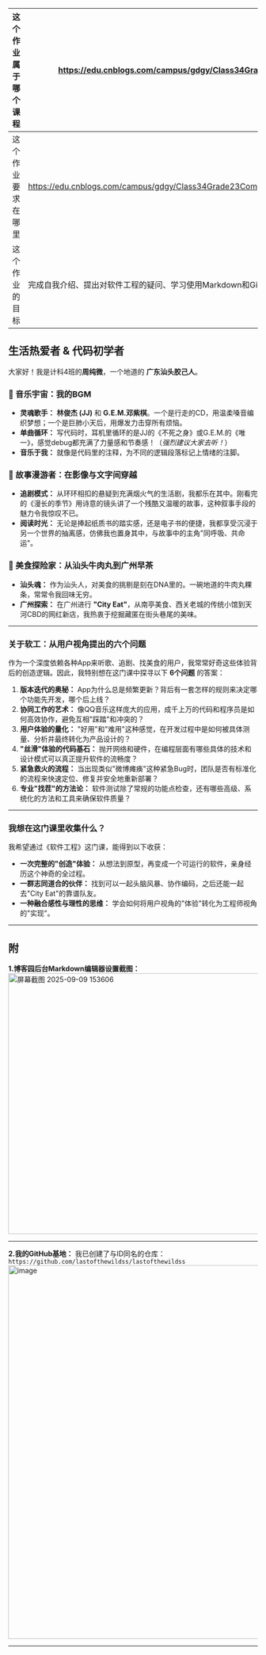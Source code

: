 | 这个作业属于哪个课程 | https://edu.cnblogs.com/campus/gdgy/Class34Grade23ComputerScience |
|---------------------|-------------------------------------------------------------------------------|
| 这个作业要求在哪里   | https://edu.cnblogs.com/campus/gdgy/Class34Grade23ComputerScience/homework/13478 |
| 这个作业的目标       | 完成自我介绍、提出对软件工程的疑问、学习使用Markdown和GitHub                 |                                                |

## 生活热爱者 & 代码初学者

大家好！我是计科4班的**周纯微**，一个地道的 **广东汕头胶己人**。


### 🎵 音乐宇宙：我的BGM

- **灵魂歌手：** **林俊杰 (JJ)** 和 **G.E.M.邓紫棋**。一个是行走的CD，用温柔嗓音编织梦想；一个是巨肺小天后，用爆发力击穿所有烦恼。
- **单曲循环：** 写代码时，耳机里循环的是JJ的《不死之身》或G.E.M.的《唯一》，感觉debug都充满了力量感和节奏感！（*强烈建议大家去听！*）
- **音乐于我：** 就像是代码里的注释，为不同的逻辑段落标记上情绪的注脚。
  

### 📖 故事漫游者：在影像与文字间穿越

- **追剧模式：** 从环环相扣的悬疑到充满烟火气的生活剧，我都乐在其中。刚看完的《漫长的季节》用诗意的镜头讲了一个残酷又温暖的故事，这种叙事手段的魅力令我惊叹不已。
- **阅读时光：** 无论是捧起纸质书的踏实感，还是电子书的便捷，我都享受沉浸于另一个世界的抽离感，仿佛我也置身其中，与故事中的主角"同呼吸、共命运"。
  

### 🍜 美食探险家：从汕头牛肉丸到广州早茶

- **汕头魂：** 作为汕头人，对美食的挑剔是刻在DNA里的。一碗地道的牛肉丸粿条，常常令我回味无穷。
- **广州探索：** 在广州进行 **"City Eat"**，从南亭美食、西关老城的传统小馆到天河CBD的网红新店，我热衷于挖掘藏匿在街头巷尾的美味。

---

### 关于软工：从用户视角提出的六个问题

作为一个深度依赖各种App来听歌、追剧、找美食的用户，我常常好奇这些体验背后的创造逻辑。因此，我特别想在这门课中探寻以下 **6个问题** 的答案：

1. **版本迭代的奥秘：** App为什么总是频繁更新？背后有一套怎样的规则来决定哪个功能先开发，哪个后上线？
2. **协同工作的艺术：** 像QQ音乐这样庞大的应用，成千上万的代码和程序员是如何高效协作，避免互相"踩踏"和冲突的？
3. **用户体验的量化：** "好用"和"难用"这种感觉，在开发过程中是如何被具体测量、分析并最终转化为产品设计的？
4. **"丝滑"体验的代码基石：** 抛开网络和硬件，在编程层面有哪些具体的技术和设计模式可以真正提升软件的流畅度？
5. **紧急救火的流程：** 当出现类似"微博瘫痪"这种紧急Bug时，团队是否有标准化的流程来快速定位、修复并安全地重新部署？
6. **专业"找茬"的方法论：** 软件测试除了常规的功能点检查，还有哪些高级、系统化的方法和工具来确保软件质量？

---

### 我想在这门课里收集什么？

我希望通过《软件工程》这门课，能得到以下收获：

- **一次完整的"创造"体验：** 从想法到原型，再变成一个可运行的软件，亲身经历这个神奇的全过程。
- **一群志同道合的伙伴：** 找到可以一起头脑风暴、协作编码，之后还能一起去"City Eat"的靠谱队友。
- **一种融合感性与理性的思维：** 学会如何将用户视角的"体验"转化为工程师视角的"实现"。

---

## 附

**1.博客园后台Markdown编辑器设置截图：**
  <img width="1490" height="527" alt="屏幕截图 2025-09-09 153606" src="https://github.com/user-attachments/assets/28d4fc2b-5f55-43fc-95ea-f588a5dfd560" />

---

**2.我的GitHub基地：**
   我已创建了与ID同名的仓库：`https://github.com/lastofthewildss/lastofthewildss`
   <img width="1430" height="755" alt="image" src="https://github.com/user-attachments/assets/b66ddbae-bb25-4864-aff0-33a0bb0fe784" />

---
